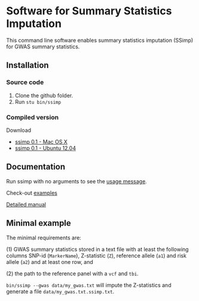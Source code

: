 [//]: ========================================
# Software for Summary Statistics Imputation
[//]: ========================================

This command line software enables summary statistics imputation (SSimp) for GWAS summary statistics.

## Installation
[//]: -------------------------------

### Source code
1. Clone the github folder. 
2. Run  `stu bin/ssimp`

### Compiled version
Download
* [ssimp 0.1 - Mac OS X]()
* [ssimp 0.1 - Ubuntu 12.04]()

## Documentation
[//]: -------------------------------
Run ssimp with no arguments to see the [usage message](https://github.com/sinarueeger/ssimp_software/blob/master/docu/usage.txt). 

Check-out [examples](https://github.com/sinarueeger/ssimp_software/blob/master/docu/examples.md)

[Detailed manual](https://github.com/sinarueeger/ssimp_software/blob/master/docu/usage.txt)

## Minimal example
[//]: -------------------------------
The minimal requirements are: 

(1) GWAS summary statistics stored in a text file with at least the following columns SNP-id (`MarkerName`), Z-statistic (`Z`), reference allele (`a1`) and risk allele (`a2`) and at least one row, and 

(2) the path to the reference panel with a `vcf` and `tbi`. 

`bin/ssimp --gwas data/my_gwas.txt` will impute the Z-statistics and generate a file `data/my_gwas.txt.ssimp.txt`.
